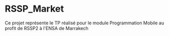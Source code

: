 # RSSP_Market
Ce projet représente le TP réalisé pour le module Programmation Mobile au profit de RSSP2 à l'ENSA de Marrakech
